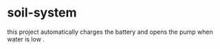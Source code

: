# soil-system
this project automatically charges the battery and opens the pump when water is low .
